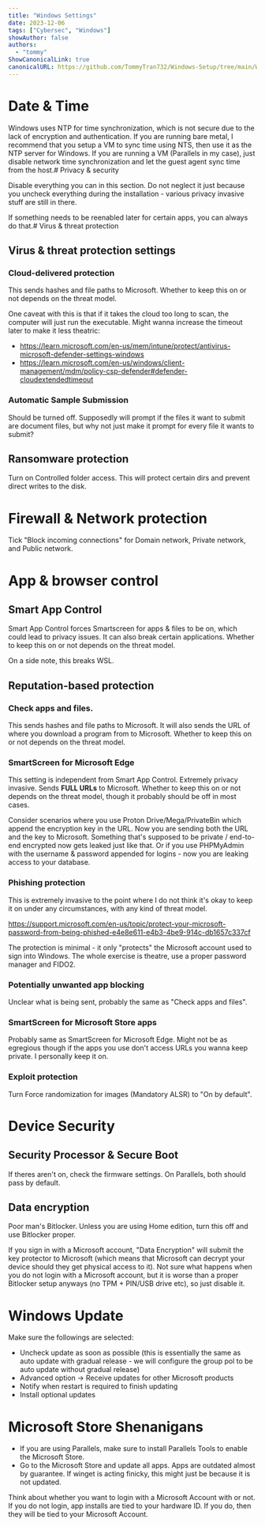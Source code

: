 ```yaml
---
title: "Windows Settings"
date: 2023-12-06
tags: ["Cybersec", "Windows"]
showAuthor: false
authors: 
  - "tommy"
ShowCanonicalLink: true
canonicalURL: https://github.com/TommyTran732/Windows-Setup/tree/main/Windows%20Settings
---
```


# Date & Time

Windows uses NTP for time synchronization, which is not secure due to the lack of encryption and authentication. If you are running bare metal, I recommend that you setup a VM to sync time using NTS, then use it as the NTP server for Windows. If you are running a VM (Parallels in my case), just disable network time synchronization and let the guest agent sync time from the host.# Privacy & security

Disable everything you can in this section. Do not neglect it just because you uncheck everything during the installation - various privacy invasive stuff are still in there.

If something needs to be reenabled later for certain apps, you can always do that.# Virus & threat protection

## Virus & threat protection settings

### Cloud-delivered protection

This sends hashes and file paths to Microsoft. Whether to keep this on or not depends on the threat model.

One caveat with this is that if it takes the cloud too long to scan, the computer will just run the executable. Might wanna increase the timeout later to make it less theatric:

- https://learn.microsoft.com/en-us/mem/intune/protect/antivirus-microsoft-defender-settings-windows
- https://learn.microsoft.com/en-us/windows/client-management/mdm/policy-csp-defender#defender-cloudextendedtimeout

### Automatic Sample Submission

Should be turned off. Supposedly will prompt if the files it want to submit are document files, but why not just make it prompt for every file it wants to submit?

## Ransomware protection

Turn on Controlled folder access. This will protect certain dirs and prevent direct writes to the disk.

# Firewall & Network protection

Tick "Block incoming connections" for Domain network, Private network, and Public network.

# App & browser control

## Smart App Control

Smart App Control forces Smartscreen for apps & files to be on, which could lead to privacy issues. It can also break certain applications. Whether to keep this on or not depends on the threat model.

On a side note, this breaks WSL.

## Reputation-based protection

### Check apps and files.

This sends hashes and file paths to Microsoft. It will also sends the URL of where you download a program from to Microsoft. Whether to keep this on or not depends on the threat model.

### SmartScreen for Microsoft Edge

This setting is independent from Smart App Control. Extremely privacy invasive. Sends **FULL URLs** to Microsoft. Whether to keep this on or not depends on the threat model, though it probably should be off in most cases.

Consider scenarios where you use Proton Drive/Mega/PrivateBin which append the encryption key in the URL. Now you are sending both the URL and the key to Microsoft. Something that's supposed to be private / end-to-end encrypted now gets leaked just like that. Or if you use PHPMyAdmin with the username & password appended for logins - now you are leaking access to your database.

### Phishing protection

This is extremely invasive to the point where I do not think it's okay to keep it on under any circumstances, with any kind of threat model.

https://support.microsoft.com/en-us/topic/protect-your-microsoft-password-from-being-phished-e4e8e611-e4b3-4be9-914c-db1657c337cf

The protection is minimal - it only "protects" the Microsoft account used to sign into Windows. The whole exercise is theatre, use a proper password manager and FIDO2.

### Potentially unwanted app blocking

Unclear what is being sent, probably the same as "Check apps and files".

### SmartScreen for Microsoft Store apps

Probably same as SmartScreen for Microsoft Edge. Might not be as egregious though if the apps you use don't access URLs you wanna keep private. I personally keep it on.

### Exploit protection

Turn Force randomization for images (Mandatory ALSR) to "On by default".

# Device Security

## Security Processor & Secure Boot

If theres aren't on, check the firmware settings. On Parallels, both should pass by default.

## Data encryption

Poor man's Bitlocker. Unless you are using Home edition, turn this off and use Bitlocker proper.

If you sign in with a Microsoft account, "Data Encryption" will submit the key protector to Microsoft (which means that Microsoft can decrypt your device should they get physical access to it). Not sure what happens when you do not login with a Microsoft account, but it is worse than a proper Bitlocker setup anyways (no TPM + PIN/USB drive etc), so just disable it.
# Windows Update

Make sure the followings are selected:

- Uncheck update as soon as possible (this is essentially the same as auto update with gradual release - we will configure the group pol to be auto update without gradual release)
- Advanced option -> Receive updates for other Microsoft products
- Notify when restart is required to finish updating
- Install optional updates

# Microsoft Store Shenanigans

- If you are using Parallels, make sure to install Parallels Tools to enable the Microsoft Store.
- Go to the Microsoft Store and update all apps. Apps are outdated almost by guarantee. If winget is acting finicky, this might just be because it is not updated.

Think about whether you want to login with a Microsoft Account with or not. If you do not login, app installs are tied to your hardware ID. If you do, then they will be tied to your Microsoft Account.

